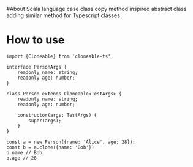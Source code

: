#About
Scala language case class copy method inspired abstract class adding similar method for Typescript classes

# How to use
    import {Cloneable} from 'cloneable-ts';
    
    interface PersonArgs {
        readonly name: string;
        readonly age: number;
    }
    
    class Person extends Cloneable<TestArgs> {
        readonly name: string;
        readonly age: number;
        
        constructor(args: TestArgs) {
            super(args);
        }
    }
    
    const a = new Person({name: 'Alice', age: 28});
    const b = a.clone({name: 'Bob'})
    b.name // Bob
    b.age // 28
    